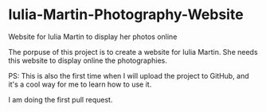 # Iulia-Martin-Photography-Website
Website for Iulia Martin to display her photos online

The porpuse of this project is to create a website for Iulia Martin. She needs this website to display online the photographies. 

PS: This is also the first time when I will upload the project to GitHub, and it's a cool way for me to learn how to use it.

I am doing the first pull request.
